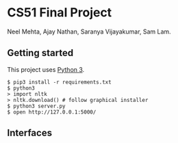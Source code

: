 # CS51 Final Project

<!--
**Predicting how politicians will vote.**

Uses data from [Quorum](https://quorum.us) and with machine learning to generate a left/right score for each lawmaker and each bill; then uses the Ideal Points algorithm to determine the probability that a given lawmaker will vote yes on a given bill.

Check out our full [writeup](writeup.md).
-->

Neel Mehta, Ajay Nathan, Saranya Vijayakumar, Sam Lam.

## Getting started

This project uses [Python 3](https://python.org).

```
$ pip3 install -r requirements.txt
$ python3
> import nltk
> nltk.download() # follow graphical installer
$ python3 server.py
$ open http://127.0.0.1:5000/
```

## Interfaces